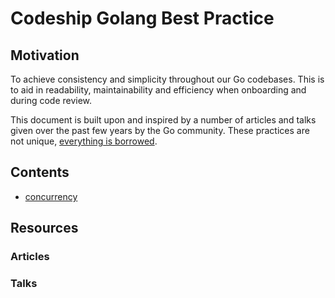 Codeship Golang Best Practice 
=============================

## Motivation

To achieve consistency and simplicity throughout our Go codebases. This is to aid in readability, maintainability and efficiency when onboarding and during code review.

This document is built upon and inspired by a number of articles and talks given over the past few years by the Go community. These practices are not unique, [everything is borrowed](https://www.youtube.com/watch?v=j8BHL5SWX0Q).

## Contents

- [concurrency](./concurrency)

## Resources

### Articles

### Talks
